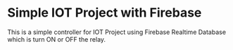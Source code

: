 # Simple IOT Project with Firebase

This is a simple controller for IOT Project using Firebase Realtime Database which is turn ON or OFF the relay.

